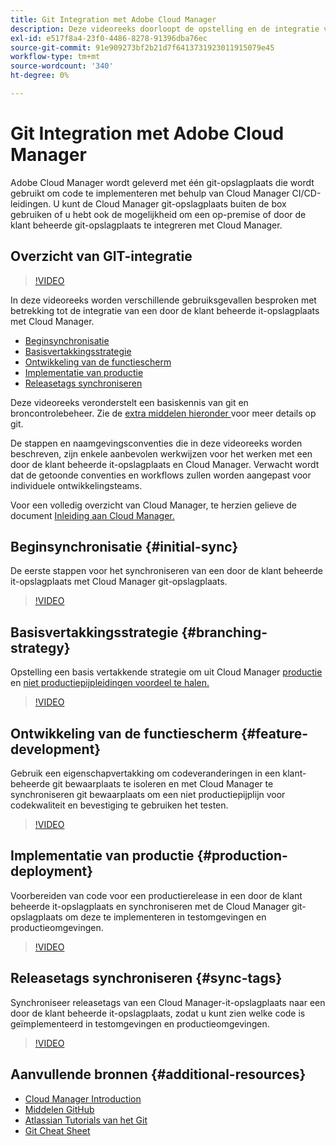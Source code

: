 ```yaml
---
title: Git Integration met Adobe Cloud Manager
description: Deze videoreeks doorloopt de opstelling en de integratie van een klant-beheerde (op-gebouw) gogegevensopslagplaats met Adobe Cloud Manager.
exl-id: e517f8a4-23f0-4486-8278-91396dba76ec
source-git-commit: 91e909273bf2b21d7f6413731923011915079e45
workflow-type: tm+mt
source-wordcount: '340'
ht-degree: 0%

---
```



# Git Integration met Adobe Cloud Manager

Adobe Cloud Manager wordt geleverd met één git-opslagplaats die wordt gebruikt om code te implementeren met behulp van Cloud Manager CI/CD-leidingen. U kunt de Cloud Manager git-opslagplaats buiten de box gebruiken of u hebt ook de mogelijkheid om een op-premise of door de klant beheerde git-opslagplaats te integreren met Cloud Manager.

## Overzicht van GIT-integratie

>[!VIDEO](https://video.tv.adobe.com/v/28710/)

In deze videoreeks worden verschillende gebruiksgevallen besproken met betrekking tot de integratie van een door de klant beheerde it-opslagplaats met Cloud Manager.

* [Beginsynchronisatie](#initial-sync)
* [Basisvertakkingsstrategie](#branching-strategy)
* [Ontwikkeling van de functiescherm](#feature-development)
* [Implementatie van productie](#production-deployment)
* [Releasetags synchroniseren](#sync-tags)

Deze videoreeks veronderstelt een basiskennis van git en broncontrolebeheer. Zie de [ extra middelen hieronder ](#additional-resources) voor meer details op git.

De stappen en naamgevingsconventies die in deze videoreeks worden beschreven, zijn enkele aanbevolen werkwijzen voor het werken met een door de klant beheerde it-opslagplaats en Cloud Manager. Verwacht wordt dat de getoonde conventies en workflows zullen worden aangepast voor individuele ontwikkelingsteams.

Voor een volledig overzicht van Cloud Manager, te herzien gelieve de document [ Inleiding aan Cloud Manager.](/help/introduction.md)

## Beginsynchronisatie {#initial-sync}

De eerste stappen voor het synchroniseren van een door de klant beheerde it-opslagplaats met Cloud Manager git-opslagplaats.

>[!VIDEO](https://video.tv.adobe.com/v/28711/?quality=12)

## Basisvertakkingsstrategie {#branching-strategy}

Opstelling een basis vertakkende strategie om uit Cloud Manager [ productie ](/help/using/production-pipelines.md) en [ niet productiepijpleidingen voordeel te halen.](/help/using/non-production-pipelines.md)

>[!VIDEO](https://video.tv.adobe.com/v/28712/?quality=12)

## Ontwikkeling van de functiescherm {#feature-development}

Gebruik een eigenschapvertakking om codeveranderingen in een klant-beheerde git bewaarplaats te isoleren en met Cloud Manager te synchroniseren git bewaarplaats om een niet productiepijplijn voor codekwaliteit en bevestiging te gebruiken het testen.

>[!VIDEO](https://video.tv.adobe.com/v/28723/?quality=12)

## Implementatie van productie {#production-deployment}

Voorbereiden van code voor een productierelease in een door de klant beheerde it-opslagplaats en synchroniseren met de Cloud Manager git-opslagplaats om deze te implementeren in testomgevingen en productieomgevingen.

>[!VIDEO](https://video.tv.adobe.com/v/28724/?quality=12)

## Releasetags synchroniseren {#sync-tags}

Synchroniseer releasetags van een Cloud Manager-it-opslagplaats naar een door de klant beheerde it-opslagplaats, zodat u kunt zien welke code is geïmplementeerd in testomgevingen en productieomgevingen.

>[!VIDEO](https://video.tv.adobe.com/v/28725/?quality=12)

## Aanvullende bronnen {#additional-resources}

* [Cloud Manager Introduction](/help/introduction.md)
* [ Middelen GitHub ](https://try.github.io)
* [ Atlassian Tutorials van het Git ](https://www.atlassian.com/git/tutorials/what-is-version-control)
* [ Git Cheat Sheet ](https://education.github.com/git-cheat-sheet-education.pdf)
